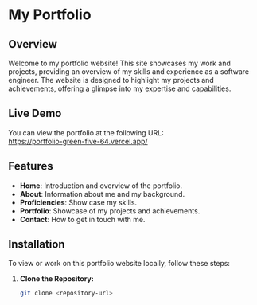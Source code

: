 # My Portfolio

## Overview

Welcome to my portfolio website! This site showcases my work and projects, providing an overview of my skills and experience as a software engineer. The website is designed to highlight my projects and achievements, offering a glimpse into my expertise and capabilities.

## Live Demo

You can view the portfolio at the following URL:  
https://portfolio-green-five-64.vercel.app/

## Features

- **Home**: Introduction and overview of the portfolio.
- **About**: Information about me and my background.
- **Proficiencies**: Show case my skills.
- **Portfolio**: Showcase of my projects and achievements.
- **Contact**: How to get in touch with me.

## Installation

To view or work on this portfolio website locally, follow these steps:

1. **Clone the Repository:**

   ```sh
   git clone <repository-url>
